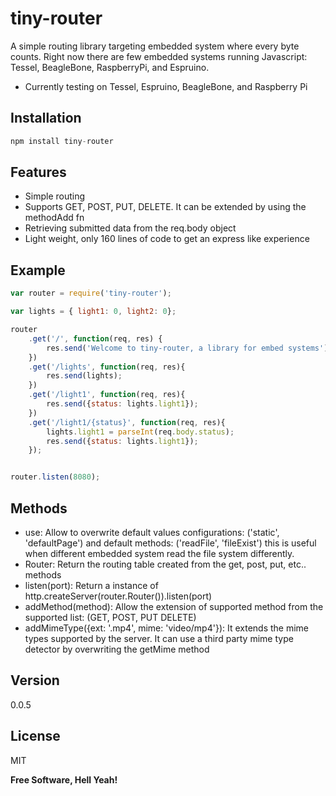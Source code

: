 tiny-router
=========

A simple routing library targeting embedded system where every byte counts. Right now there are few embedded systems running Javascript: Tessel, BeagleBone, RaspberryPi, and Espruino.

  - Currently testing on Tessel, Espruino, BeagleBone, and Raspberry Pi

Installation
-----------

```js
npm install tiny-router
```
 
Features
--------

 - Simple routing
 - Supports GET, POST, PUT, DELETE. It can be extended by using the methodAdd fn
 - Retrieving submitted data from the req.body object
 - Light weight, only 160 lines of code to get an express like experience

Example
----------

```js
var router = require('tiny-router');

var lights = { light1: 0, light2: 0};

router
    .get('/', function(req, res) {
        res.send('Welcome to tiny-router, a library for embed systems');
    })
    .get('/lights', function(req, res){
        res.send(lights);
    })
    .get('/light1', function(req, res){
        res.send({status: lights.light1});
    })
    .get('/light1/{status}', function(req, res){
        lights.light1 = parseInt(req.body.status);
        res.send({status: lights.light1});
    });


router.listen(8080);
```

Methods
----------
 - use: Allow to overwrite default values configurations: ('static', 'defaultPage') and default methods: ('readFile', 'fileExist') this is useful when different embedded system read the file system differently.
 - Router: Return the routing table created from the get, post, put, etc.. methods
 - listen(port): Return a instance of http.createServer(router.Router()).listen(port)
 - addMethod(method): Allow the extension of supported method from the supported list: (GET, POST, PUT DELETE)
 - addMimeType({ext: '.mp4', mime: 'video/mp4'}): It extends the mime types supported by the server. It can use a third party mime type detector by overwriting the getMime method


Version
----

0.0.5



License
----

MIT


**Free Software, Hell Yeah!**